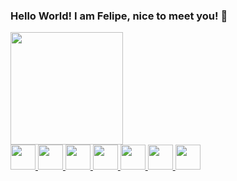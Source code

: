 ### Hello World! I am Felipe, nice to meet you! 👋

<div align="left">
  <a href="https://github.com/FeGarFro">
  <img height="180em" src="https://github-readme-stats.vercel.app/api?username=FeGarFro&show_icons=true&theme=dracula&include_all_commits=true&count_private=true"/>
</div>

<div>
    <img width="40" src="https://cdn.jsdelivr.net/gh/devicons/devicon/icons/javascript/javascript-original.svg" /> 
    <img width="40" src="https://cdn.jsdelivr.net/gh/devicons/devicon/icons/typescript/typescript-original.svg" /> 
    <img width="40" src="https://cdn.jsdelivr.net/gh/devicons/devicon/icons/java/java-original-wordmark.svg" /> 
    <img width="40" src="https://cdn.jsdelivr.net/gh/devicons/devicon/icons/html5/html5-original-wordmark.svg" /> 
    <img width="40" src="https://cdn.jsdelivr.net/gh/devicons/devicon/icons/css3/css3-original-wordmark.svg" /> 
    <img width="40" src="https://cdn.jsdelivr.net/gh/devicons/devicon/icons/react/react-original.svg" /> 
    <img width="40" src="https://cdn.jsdelivr.net/gh/devicons/devicon/icons/csharp/csharp-original.svg" /> 
</div>